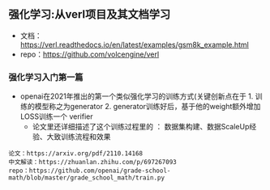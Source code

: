 ## 强化学习:从verl项目及其文档学习
- 文档：https://verl.readthedocs.io/en/latest/examples/gsm8k_example.html
- repo：https://github.com/volcengine/verl


### 强化学习入门第一篇
- openai在2021年推出的第一个类似强化学习的训练方式(关键创新点在于 1. 训练的模型称之为generator 2. generator训练好后，基于他的weight额外增加LOSS训练一个 verifier
    - 论文里还详细描述了这个训练过程里的 ： 数据集构建、数据ScaleUp经验、大致训练流程和效果
```
论文：https://arxiv.org/pdf/2110.14168
中文解读：https://zhuanlan.zhihu.com/p/697267093
repo：https://github.com/openai/grade-school-math/blob/master/grade_school_math/train.py
```
